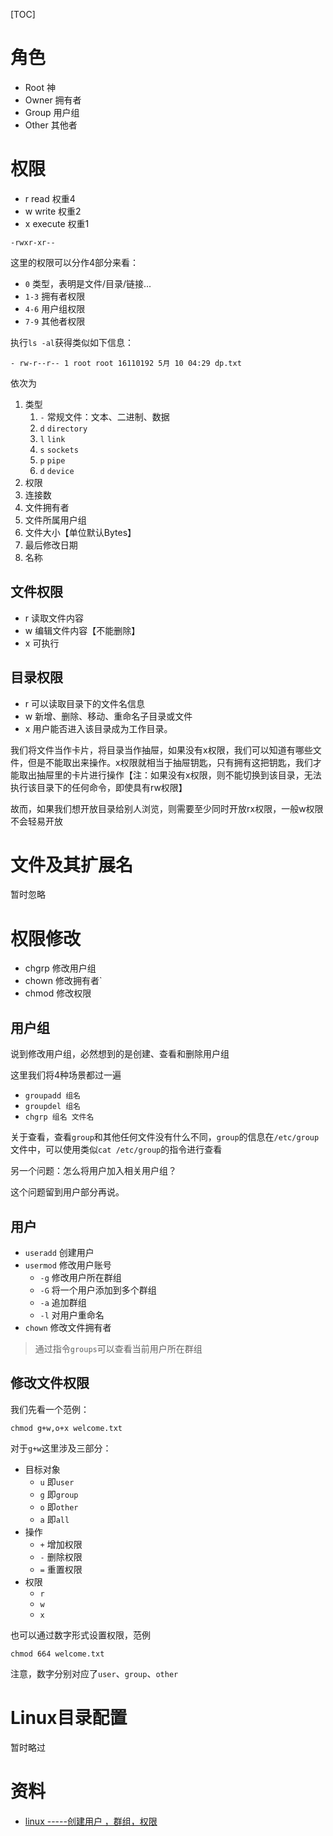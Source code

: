 [TOC]

# 角色
- Root 神
- Owner 拥有者 
- Group 用户组
- Other 其他者

# 权限
- r read 权重4
- w write 权重2
- x execute 权重1

``` 
-rwxr-xr--
```
这里的权限可以分作4部分来看：
- `0` 类型，表明是文件/目录/链接...
- `1-3` 拥有者权限
- `4-6` 用户组权限
- `7-9` 其他者权限

执行`ls -al`获得类似如下信息：
```
- rw-r--r-- 1 root root 16110192 5月 10 04:29 dp.txt
```
依次为
1. 类型
   1. `-` 常规文件：文本、二进制、数据
   2. `d` `directory`
   3. `l` `link`
   4. `s` `sockets`
   5. `p` `pipe`
   6. `d` `device`
2. 权限
3. 连接数
4. 文件拥有者
5. 文件所属用户组
6. 文件大小【单位默认Bytes】
7. 最后修改日期
8. 名称

## 文件权限
- r 读取文件内容
- w 编辑文件内容【不能删除】
- x 可执行

## 目录权限
- r 可以读取目录下的文件名信息
- w 新增、删除、移动、重命名子目录或文件
- x 用户能否进入该目录成为工作目录。

我们将文件当作卡片，将目录当作抽屉，如果没有x权限，我们可以知道有哪些文件，但是不能取出来操作。x权限就相当于抽屉钥匙，只有拥有这把钥匙，我们才能取出抽屉里的卡片进行操作【注：如果没有x权限，则不能切换到该目录，无法执行该目录下的任何命令，即使具有rw权限】

故而，如果我们想开放目录给别人浏览，则需要至少同时开放rx权限，一般w权限不会轻易开放

# 文件及其扩展名
暂时忽略

# 权限修改
- chgrp 修改用户组
- chown 修改拥有者`
- chmod 修改权限

## 用户组
说到修改用户组，必然想到的是创建、查看和删除用户组

这里我们将4种场景都过一遍
- `groupadd 组名`
- `groupdel 组名`
- `chgrp 组名 文件名`

关于查看，查看`group`和其他任何文件没有什么不同，`group`的信息在`/etc/group`文件中，可以使用类似`cat /etc/group`的指令进行查看

另一个问题：怎么将用户加入相关用户组？

这个问题留到用户部分再说。

## 用户
- `useradd` 创建用户
- `usermod` 修改用户账号
  - `-g` 修改用户所在群组
  - `-G` 将一个用户添加到多个群组
  - `-a` 追加群组
  - `-l` 对用户重命名
- `chown` 修改文件拥有者

> 通过指令`groups`可以查看当前用户所在群组

## 修改文件权限
我们先看一个范例：
```
chmod g+w,o+x welcome.txt
```
对于`g+w`这里涉及三部分：
- 目标对象
  - `u` 即`user`
  - `g` 即`group`
  - `o` 即`other`
  - `a` 即`all`
- 操作
  - `+` 增加权限
  - `-` 删除权限
  - `=` 重置权限
- 权限
  - `r`
  - `w`
  - `x`

也可以通过数字形式设置权限，范例
```
chmod 664 welcome.txt
```
注意，数字分别对应了`user`、`group`、`other`

# Linux目录配置
暂时略过

# 资料
- [linux -----创建用户 ，群组，权限](https://blog.csdn.net/py_method/article/details/103364504)
